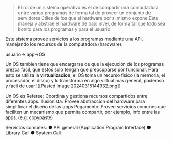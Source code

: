 > El rol de un sistema operativo es el de compartir una computadora entre varios programas de forma tal de proveer un conjunto de servidores útiles de los que el hardware por si mismo expone
> Este maneja y abstrae el hardware de bajo nivel, de forma tal que todo sea bonito para los programas y para el usuario

Este sistema provee servicios a los programas mediante una API, manejando los recursos de la computadora (hardware).

usuario-> app->OS

Un OS tambien tiene que encargarse de que la ejecución de los programas prezca facil, que estos solo tengan que preocuparse por funcionar. Para esto se utiliza la __virtualizacion__, el OS toma un recurso fisico (la memoria, el procesador, el disco) y lo transforma en algo virtual mas general, poderoso y facil de usar
![[Pasted image 20240315144932.png]]

Un OS es
Referee: Coordina y gestiona recursos compartidos entre diferentes apps.
Ilusionista: Provee abstraccion del hardware para simplificar el diseño de las apps
Pegamento: Provee servicios comunes que faciliten un mecanismo que permita compartir, por ejemplo, info entre las apps. (e.g: copypaste)


Servicios comunes: 
● API general (Application Program Interface)
● Library Call
● System Call
